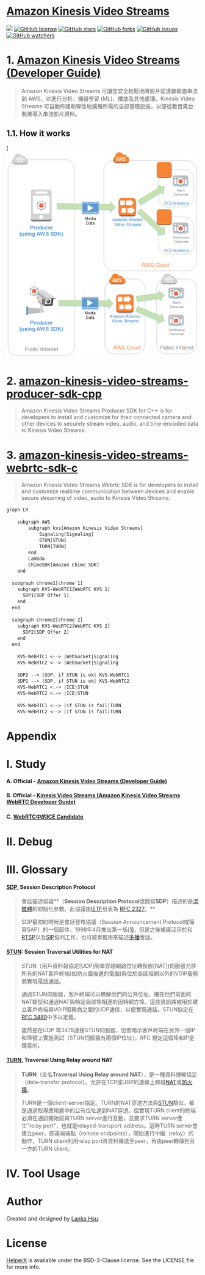 # [Amazon Kinesis Video Streams](https://aws.amazon.com/tw/kinesis/video-streams/)

[![](https://img.shields.io/badge/Powered%20by-lankahsu%20-brightgreen.svg)](https://github.com/lankahsu520/HelperX)
[![GitHub license][license-image]][license-url]
[![GitHub stars][stars-image]][stars-url]
[![GitHub forks][forks-image]][forks-url]
[![GitHub issues][issues-image]][issues-image]
[![GitHub watchers][watchers-image]][watchers-image]

[license-image]: https://img.shields.io/github/license/lankahsu520/HelperX.svg
[license-url]: https://github.com/lankahsu520/HelperX/blob/master/LICENSE
[stars-image]: https://img.shields.io/github/stars/lankahsu520/HelperX.svg
[stars-url]: https://github.com/lankahsu520/HelperX/stargazers
[forks-image]: https://img.shields.io/github/forks/lankahsu520/HelperX.svg
[forks-url]: https://github.com/lankahsu520/HelperX/network
[issues-image]: https://img.shields.io/github/issues/lankahsu520/HelperX.svg
[issues-url]: https://github.com/lankahsu520/HelperX/issues
[watchers-image]: https://img.shields.io/github/watchers/lankahsu520/HelperX.svg
[watchers-url]: https://github.com/lankahsu520/HelperX/watchers

# 1. [Amazon Kinesis Video Streams (Developer Guide)](https://docs.aws.amazon.com/kinesisvideostreams/latest/dg/what-is-kinesis-video.html)

> Amazon Kinesis Video Streams 可讓您安全輕鬆地將影片從連線裝置串流到 AWS，以進行分析、機器學習 (ML)、播放及其他處理。Kinesis Video Streams 可自動佈建和彈性地擴展所需的全部基礎設施，以便從數百萬台裝置導入串流影片資料。

## 1.1. How it works

[![amazon_kvs01](./images/amazon_kvs01.png)

# 2. [amazon-kinesis-video-streams-producer-sdk-cpp](https://github.com/awslabs/amazon-kinesis-video-streams-producer-sdk-cpp)

> Amazon Kinesis Video Streams Producer SDK for C++ is for developers to install and customize for their connected camera and other devices to securely stream video, audio, and time-encoded data to Kinesis Video Streams.

# 3. [amazon-kinesis-video-streams-webrtc-sdk-c](https://github.com/awslabs/amazon-kinesis-video-streams-webrtc-sdk-c)

> Amazon Kinesis Video Streams Webrtc SDK is for developers to install and customize realtime communication between devices and enable secure streaming of video, audio to Kinesis Video Streams.

```mermaid
graph LR

	subgraph AWS
		subgraph kvs[Amazon Kinesis Video Streams]
			Signaling[Signaling] 
			STUN[STUN]
			TURN[TURN]
		end
		Lambda
		ChimeSDK[Amazon Chime SDK]
	end

  subgraph chrome1[chrome 1]
    subgraph KVS-WebRTC1[WebRTC KVS 1]
      SDP1[SDP Offer 1]
    end
  end

  subgraph chrome2[chrome 2]
    subgraph KVS-WebRTC2[WebRTC KVS 2]
      SDP2[SDP Offer 2]
    end
  end
	
	KVS-WebRTC1 <--> |WebSocket|Signaling
	KVS-WebRTC2 <--> |WebSocket|Signaling
	
	SDP2 --> |SDP, if STUN is ok| KVS-WebRTC1
	SDP1 --> |SDP, if STUN is ok| KVS-WebRTC2  
	KVS-WebRTC1 <.-> |ICE|STUN
	KVS-WebRTC2 <.-> |ICE|STUN
	
	KVS-WebRTC1 <--> |if STUN is fail|TURN
	KVS-WebRTC2 <--> |if STUN is fail|TURN
```

# Appendix

# I. Study

#### A. Official - [Amazon Kinesis Video Streams (Developer Guide)](https://docs.aws.amazon.com/kinesisvideostreams/latest/dg/what-is-kinesis-video.html)

#### B. Official - [Kinesis Video Streams (Amazon Kinesis Video Streams WebRTC Developer Guide)](https://docs.aws.amazon.com/kinesisvideostreams-webrtc-dg/latest/devguide/what-is-kvswebrtc.html)

#### C. [WebRTC中的ICE Candidate](https://zhuanlan.zhihu.com/p/476577799)

# II. Debug

# III. Glossary

#### [SDP](https://zh.wikipedia.org/zh-tw/会话描述协议), Session Description Protocol

>會話描述協議**（**Session Description Protocol**或簡寫**SDP**）描述的是[流媒體](https://zh.wikipedia.org/wiki/流媒体)的初始化參數。此協議由[IETF](https://zh.wikipedia.org/wiki/IETF)發表為 [RFC 2327](https://tools.ietf.org/html/rfc2327)。**
>
>SDP最初的時候是會話發布協議（Session Announcement Protocol或簡寫SAP）的一個部件，1998年4月推出第一版[[1\]](https://zh.wikipedia.org/zh-tw/会话描述协议#cite_note-1)，但是之後被廣泛用於和[RTSP](https://zh.wikipedia.org/wiki/RTSP)以及[SIP](https://zh.wikipedia.org/wiki/会话发起协议)協同工作，也可被單獨用來描述[多播](https://zh.wikipedia.org/wiki/多播)會話。

#### [STUN](https://zh.wikipedia.org/zh-tw/会话描述协议):  Session Traversal Utilities for NAT

> STUN（用戶資料報協定[UDP]簡單穿越網路位址轉換器[NAT])伺服器允許所有的NAT客戶終端(如防火牆後邊的電腦)與位於局區域網以外的VOIP服務商實現電話通話。
>
> 通過STUN伺服器，客戶終端可以瞭解他們的公共位址、擋在他們前面的NAT類型和通過NAT與特定局部埠相連的因特網方埠。這些資訊將被用於建立客戶終端與VOIP服務商之間的UDP通信，以便實現通話。STUN協定在[RFC 3489](https://www.ietf.org/rfc/rfc3489.txt)中予以定義。
>
> 雖然是在UDP 埠3478連接STUN伺服器，但會暗示客戶終端在另外一個IP和埠號上實施測試（STUN伺服器有兩個IP位址）。RFC 規定這個埠和IP是隨意的。
#### [TURN](https://zh.wikipedia.org/zh-tw/TURN), Traversal Using Relay around NAT

> **TURN**（全名**Traversal Using Relay around NAT**），是一種資料傳輸協定（data-transfer protocol）。允許在TCP或UDP的連線上跨越[NAT](https://zh.wikipedia.org/wiki/网络地址转换)或[防火牆](https://zh.wikipedia.org/wiki/防火牆)。
>
> TURN是一個client-server協定。TURN的NAT穿透方法與[STUN](https://zh.wikipedia.org/wiki/STUN)類似，都是通過取得應用層中的公有位址達到NAT穿透。但實現TURN client的終端必須在通訊開始前與TURN server進行互動，並要求TURN server產生"relay port"，也就是relayed-transport-address。這時TURN server會建立peer，即遠端端點（remote endpoints），開始進行中繼（relay）的動作，TURN client利用relay port將資料傳送至peer，再由peer轉傳到另一方的TURN client。

# IV. Tool Usage





# Author

Created and designed by [Lanka Hsu](lankahsu@gmail.com).

# License

[HelperX](https://github.com/lankahsu520/HelperX) is available under the BSD-3-Clause license. See the LICENSE file for more info.
